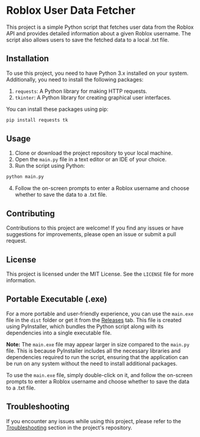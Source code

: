 # Roblox User Data Fetcher

This project is a simple Python script that fetches user data from the Roblox API and provides detailed information about a given Roblox username. The script also allows users to save the fetched data to a local .txt file.

## Installation

To use this project, you need to have Python 3.x installed on your system. Additionally, you need to install the following packages:

1. `requests`: A Python library for making HTTP requests.
2. `tkinter`: A Python library for creating graphical user interfaces.

You can install these packages using pip:

```bash
pip install requests tk
```

## Usage

1. Clone or download the project repository to your local machine.
2. Open the `main.py` file in a text editor or an IDE of your choice.
3. Run the script using Python:

```bash
python main.py
```

4. Follow the on-screen prompts to enter a Roblox username and choose whether to save the data to a .txt file.

## Contributing

Contributions to this project are welcome! If you find any issues or have suggestions for improvements, please open an issue or submit a pull request.

## License

This project is licensed under the MIT License. See the `LICENSE` file for more information.

## Portable Executable (.exe)

For a more portable and user-friendly experience, you can use the `main.exe` file in the `dist` folder or get it from the [Releases](https://github.com/Bink-lab/Simple-RIC/releases) tab. This file is created using PyInstaller, which bundles the Python script along with its dependencies into a single executable file.

**Note:** The `main.exe` file may appear larger in size compared to the `main.py` file. This is because PyInstaller includes all the necessary libraries and dependencies required to run the script, ensuring that the application can be run on any system without the need to install additional packages.

To use the `main.exe` file, simply double-click on it, and follow the on-screen prompts to enter a Roblox username and choose whether to save the data to a .txt file.

## Troubleshooting

If you encounter any issues while using this project, please refer to the [Troubleshooting](https://github.com/yourusername/roblox-user-data-fetcher/blob/main/TROUBLESHOOTING.md) section in the project's repository.